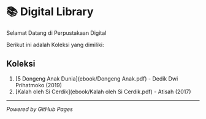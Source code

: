 # 📚 Digital Library 

Selamat Datang di Perpustakaan Digital 

Berikut ini adalah Koleksi yang dimiliki:

## Koleksi
1. [5 Dongeng Anak Dunia](ebook/Dongeng Anak.pdf) - Dedik Dwi Prihatmoko (2019)
2. [Kalah oleh Si Cerdik](ebook/Kalah oleh Si Cerdik.pdf) - Atisah (2017)
---

*Powered by GitHub Pages*
